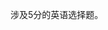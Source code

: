 <!--
 * @Author: zhangniannian
 * @Date: 2022-03-30 17:55:39
 * @LastEditors: zhangniannian
 * @LastEditTime: 2022-03-30 17:56:39
 * @Description: 请填写简介
-->
涉及5分的英语选择题。  

